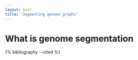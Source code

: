 ```yaml
---
layout: post
title: 'Segmenting genome graphs'
---
```


# What is genome segmentation

{% bibliography --cited %}
